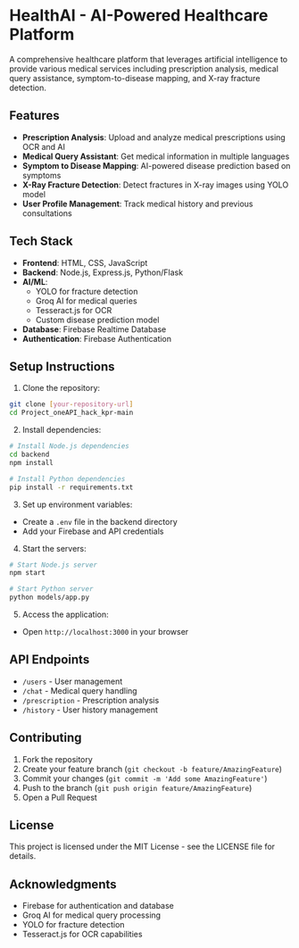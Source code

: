 # HealthAI - AI-Powered Healthcare Platform

A comprehensive healthcare platform that leverages artificial intelligence to provide various medical services including prescription analysis, medical query assistance, symptom-to-disease mapping, and X-ray fracture detection.

## Features

- **Prescription Analysis**: Upload and analyze medical prescriptions using OCR and AI
- **Medical Query Assistant**: Get medical information in multiple languages
- **Symptom to Disease Mapping**: AI-powered disease prediction based on symptoms
- **X-Ray Fracture Detection**: Detect fractures in X-ray images using YOLO model
- **User Profile Management**: Track medical history and previous consultations

## Tech Stack

- **Frontend**: HTML, CSS, JavaScript
- **Backend**: Node.js, Express.js, Python/Flask
- **AI/ML**: 
  - YOLO for fracture detection
  - Groq AI for medical queries
  - Tesseract.js for OCR
  - Custom disease prediction model
- **Database**: Firebase Realtime Database
- **Authentication**: Firebase Authentication

## Setup Instructions

1. Clone the repository:
```bash
git clone [your-repository-url]
cd Project_oneAPI_hack_kpr-main
```

2. Install dependencies:
```bash
# Install Node.js dependencies
cd backend
npm install

# Install Python dependencies
pip install -r requirements.txt
```

3. Set up environment variables:
- Create a `.env` file in the backend directory
- Add your Firebase and API credentials

4. Start the servers:
```bash
# Start Node.js server
npm start

# Start Python server
python models/app.py
```

5. Access the application:
- Open `http://localhost:3000` in your browser

## API Endpoints

- `/users` - User management
- `/chat` - Medical query handling
- `/prescription` - Prescription analysis
- `/history` - User history management

## Contributing

1. Fork the repository
2. Create your feature branch (`git checkout -b feature/AmazingFeature`)
3. Commit your changes (`git commit -m 'Add some AmazingFeature'`)
4. Push to the branch (`git push origin feature/AmazingFeature`)
5. Open a Pull Request

## License

This project is licensed under the MIT License - see the LICENSE file for details.

## Acknowledgments

- Firebase for authentication and database
- Groq AI for medical query processing
- YOLO for fracture detection
- Tesseract.js for OCR capabilities 